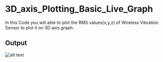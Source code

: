 # 3D_axis_Plotting_Basic_Live_Graph
In this Code you will able to plot the RMS values(x,y,z) of Wireless Vibration Sensor to plot it on 3D axis graph.

## Output

![alt text](https://github.com/varul29/3D_axis_Plotting_Basic_Live_Graph/blob/master/Plot.PNG)
